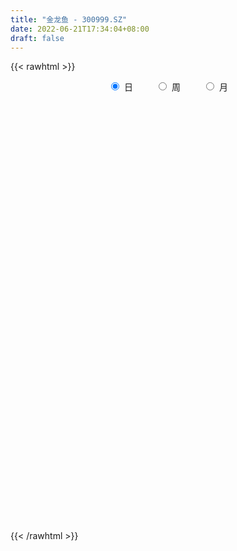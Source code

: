 ```yaml
---
title: "金龙鱼 - 300999.SZ"
date: 2022-06-21T17:34:04+08:00
draft: false
---
```

{{< rawhtml >}}
    <div style="text-align: center">
        <label style="padding: 1rem;"><input style="margin-right: .5rem" type="radio" name="period" value="D" checked onclick="period_change(this)">日</label>
        <label style="padding: 1rem;"><input style="margin-right: .5rem" type="radio" name="period" value="W" onclick="period_change(this)">周</label>
        <label style="padding: 1rem;"><input style="margin-right: .5rem" type="radio" name="period" value="M" onclick="period_change(this)">月</label>
    </div>
    <div id="chart" style="height: 700px;"></div> 
    <script type="text/javascript">
        const D_v = [2540374.9399999999,1825767.47,1147845.03,1081707.1200000001,1152435.4399999999,866630.9,743954.5699999999,517569.98,723613.23,528241.62,417072.92,764672.65,1191536.5700000001,1066814.3,928608.7,979700.02,1099244.53,1106055.8100000001,937080.96,1082398.03,1033246.22,811762.23,938999.77,913802.4,540116.67,934250.84,772978.6,583552.3100000001,651254.35,510770.4,436640.27,453471.17,590510.33,375576.27,552785.08,369938.56,466488.58,416521.08,318532.64,473856.84,295095.4,409636.42,686670.47,465496.78,651855.15,593071.08,490517.68,538233.37,674068.62,561484.85,544443.0600000001,438583.13,558551.65,544301.48,535306.27,407249.52,533779.11,941098.99,594303.97,648464.65,583449.26,858156.11,679608.99,725393.21,545048.89,435039.36,317714.71,581488.86,595318.73,536208.4,479727.92,621154.48,508595.36,355211.23,499821.58,357681.97,237192.05,418636.06,385791.58,374735.95,308085.31,400204.18,439047.0,346215.95,381024.2,266722.7,299432.71,460373.62,431189.96,287280.74,357425.75,294619.44,235423.48,271326.19,309390.63,233829.01,345176.45,325199.61,280380.7,350983.69,253524.39,180312.03,173034.4,157121.46,172443.97,197183.97,131951.37,222841.0,265420.14,168163.84,239677.51,196496.75,258790.9,242375.73,164406.78,357717.25,207670.69,153411.66,240041.0,198467.74,230022.3,161795.83,139288.91,275262.04,200631.9,224516.67,244378.6,207507.36,218269.63,342271.66,275744.88,167289.4,246502.03,239785.54,291842.8,239833.43,157578.77,129007.44,197013.48,146625.14,144742.93,366069.13,335902.28,281845.3,210574.46,227789.33,207172.09,573827.79,443968.63,407010.99,278742.9,256346.24,258952.4,207112.24,316318.37,518180.47,277191.21,313372.58,430943.26,222517.97,232577.96,233109.22,186718.05,275267.73,178398.4,257038.79,166578.74,182172.53,182278.01,150837.16,189240.7,144560.41,225170.19,133313.31,188020.54,145376.47,106445.78,141307.71,165245.6,127461.99,123653.05,175964.62,114934.51,107779.55,195526.06,143262.04,105976.5,99796.38,308306.36,166698.84,145357.05,171316.45,166222.04,162274.99,144089.34,144763.92,279668.22,172187.32,119139.81,191699.79,114085.28,253110.29,256704.41,209665.47,222905.94,124721.34,101241.27,116424.32,86616.72,83153.07,97761.41,77158.88,106438.1,84673.8,108268.71,73095.12,84703.88,109491.21,148789.45,89950.34,88095.64,182820.59,106870.81,87573.6,84467.51,84991.3,87494.73,88996.82,96609.5,135627.54,110430.44,63016.03,62266.99,209837.11,282900.94,143779.02,107361.31,93007.45,157103.66,144091.69,144984.23,221437.3,161377.73,285595.52,401514.18,168971.54,131733.67,217741.81,203487.01,109000.41,114657.3,202537.72,114833.83,161103.01,193271.06,460721.61,343791.09,550363.0600000001,311156.27,222477.19,184054.05,167623.51,194338.27,141226.58,290842.23,200094.31,139028.33,95344.2,94541.86,122764.01,111212.89,233785.27,107343.92,93742.8,112866.57,117555.66,106520.4,101588.42,126345.65,111649.29,243669.32,176098.91,308212.1,233231.98,178213.71,133251.6,148478.97,109647.88,85117.36,96201.38,90780.72,78739.46,74147.84,197610.84,167521.87,122436.64,118098.28,72700.02,73523.21,176498.57,371741.45,211670.55,164243.02,120276.97,112093.93,140998.55,152032.04,163647.38,148658.17,81083.18,110553.02,76925.77,82289.86,53881.93,125500.29,73890.93,91422.86,70413.74,73379.11,96547.05,95342.13,56188.73,61841.2,65193.52,57226.88,58688.04,59643.57,45430.55,56833.12,65100.63,271589.52,182854.51,109226.96,88842.71,122302.1,61244.88,68591.43,52746.55,113035.4,124123.03,135298.94,88946.23,102145.91,118046.9,152854.76,129849.25,138168.24,111643.24,122002.39,82873.02,80326.12,76381.49,101271.21,225658.49,138866.15,114761.87,90595.12,86184.82,92007.9,78639.76,89067.25,168855.49,210515.86,125146.34,160858.03,187197.25,115574.89,145699.46,166776.85,133598.73,86650.22,351622.64,314871.22,303745.35,181663.86,162893.72,327810.17,123640.69,82257.5,95961.87,146933.23,96444.1,82328.76,89362.57,73482.36,74974.37,77317.18,146539.09,84043.2,113922.54,80338.21,89493.05,82430.14,98741.07,181307.84,97674.26,72264.97,114588.54,137365.41,113050.48,102854.67,176229.33,137524.14,115499.89,235970.5,138309.89,116917.81,116891.77,127316.13]
const D_histogram = [0.0,-0.4460854701,-0.9444272433,-1.0317928235,-1.0524697331,-0.9289473878,-0.8406552909,-0.8256586497,-0.8778426683,-0.7995574135,-0.7438862973,-0.5536406795,-0.0235523738,0.2993296883,0.6706508748,0.8969002004,1.4548295343,1.7898638209,2.0445977305,1.8774374377,2.0259611189,1.9330057964,2.2526732444,2.442759467,2.3918665909,1.845086347,1.6558715347,1.4346260965,0.9903962636,0.4976335107,0.1988977819,-0.1748933187,-0.2464351627,-0.321417592,-0.3332664545,-0.4681750976,-0.4340361415,-0.3808956357,-0.35222444,-0.5272142661,-0.6873774273,-0.7408546329,-0.3496378941,-0.0906092176,0.3753282509,0.6604065235,0.8763030623,1.3769474069,1.5793213908,1.756035495,1.4630585979,1.1621281617,1.5151739046,1.5375717233,1.8611412784,2.1187028253,3.1130055217,3.3636998959,3.6342188646,4.2476110148,4.6856287932,3.559503005,2.6258374088,1.1480237194,-0.1307678263,-0.9405130749,-1.5865377867,-1.5512901253,-0.8384572865,-0.4326347593,-0.6083942699,-0.2076163387,-0.720029244,-1.1151588536,-2.1410439135,-2.6133593973,-2.9019979606,-2.6300169498,-2.8113582489,-3.1983780143,-3.476136801,-3.8205591592,-3.0529819931,-2.4111288696,-2.3025306856,-2.2178193069,-2.4665538859,-3.1845082692,-3.8606574948,-4.2634198076,-4.3810348747,-4.0440364398,-3.797495474,-3.1760456779,-3.0252451611,-2.74925198,-2.8088727214,-2.7495958649,-2.3114174299,-1.5660224763,-1.0235073377,-0.7663626607,-0.3973201872,-0.1488902782,0.1184719318,0.1619676577,0.296071583,0.5373362899,0.4164421147,0.391115874,0.6150262594,0.8211932989,1.1720385031,1.1330148002,1.158607806,1.4670551662,1.5388839576,1.5087388401,1.5851276802,1.3939262465,0.9448476193,0.6178151065,0.4321537939,0.209193647,0.0940436661,0.2233203553,0.3032310048,0.4647443054,0.6589440534,0.8951340801,0.8100929318,0.7318148157,0.8771912082,0.9833747612,0.9933677105,0.7188350267,0.4816604456,0.3609230911,0.4373738242,0.440322525,0.30797504,0.5291080475,0.806473461,1.0644155896,1.1129936432,1.0507901366,0.8606663143,1.3501415684,1.732680466,1.7510516756,1.7614919365,1.6220002799,1.4872380376,1.2665792311,0.9969335713,1.1117745942,1.0863551488,1.2137486114,0.7050617353,0.3498851573,0.2185137261,-0.1031495695,-0.3068159587,-0.7991198586,-0.9845820626,-1.1438068211,-1.2871198447,-1.2147313378,-1.0853907703,-1.1141986372,-0.9643034613,-0.8631375132,-1.0026193532,-1.0050925095,-1.1573107071,-1.3142731945,-1.318757663,-1.3131376174,-1.1025657359,-0.9903159802,-0.885883918,-0.5894197627,-0.3795206907,-0.3297436832,-0.1071317931,-0.1003224077,-0.0508508737,-0.122621285,-0.3467522529,-0.5159940779,-0.6765223523,-0.8241847599,-1.0594630454,-1.0655983174,-1.0064092857,-0.9951535985,-0.5948959671,-0.2544343353,-0.0567877079,0.128543909,0.1806383772,0.4785698207,0.8092173331,0.9669709625,0.8176223188,0.6897990801,0.6131430705,0.4205689598,0.2978550378,0.1934114681,0.0492941377,0.0217696741,0.1089217491,0.1329459122,0.0150084174,-0.0530188825,-0.0490622499,-0.0830460364,-0.00928952,-0.0154384784,0.018031615,0.2315299601,0.324061416,0.3364602691,0.346356331,0.3131703797,0.1978477966,0.102370223,0.0840914906,0.1436839848,0.1931118658,0.143154626,0.129561953,0.291703355,0.6135391501,0.6400363599,0.5277128674,0.4517655215,0.5662192325,0.5202208321,0.5025151079,0.602519247,0.5207971137,0.2121213326,-0.3207477967,-0.6597854342,-0.868905553,-0.9268553334,-0.8466135622,-0.791799188,-0.7431420003,-0.8121582021,-0.7880020991,-0.6404618467,-0.5341804497,-0.1849736442,0.0752478725,0.5441274012,0.7229387744,0.7535921006,0.7103945287,0.6138958802,0.4959448716,0.3727916504,0.4140808772,0.442373956,0.3719614953,0.2871980414,0.230413706,0.2102103019,0.1790535625,-0.0102675434,-0.1183819206,-0.2283723936,-0.2439076485,-0.2684311576,-0.2839274257,-0.2916679494,-0.193921226,-0.1751380591,-0.0137038444,0.1195816636,0.2771041116,0.3375440252,0.3797836903,0.3826470266,0.2717394359,0.2280959597,0.116699402,-0.0009573859,-0.0436158827,-0.0713928039,-0.0588672855,0.0460433069,0.1834710694,0.2085749851,0.132128991,0.1067824924,0.0896606052,0.1766661504,0.3488620094,0.3629677705,0.3689546092,0.3418944837,0.2360482003,0.2536713708,0.2080582919,0.0826072047,-0.089049431,-0.1732516481,-0.2795168446,-0.3289471761,-0.387914983,-0.420805596,-0.585916111,-0.6133104211,-0.7174788943,-0.7497146977,-0.7021952363,-0.6489733353,-0.4939325384,-0.3695055523,-0.2712235532,-0.2576803208,-0.1850532703,-0.0813317901,-0.0182559944,0.0403296576,0.1050632546,0.0876925754,-0.0761552385,-0.3000749774,-0.3698968255,-0.3405443846,-0.2242668891,-0.1586463177,-0.1444474694,-0.108010672,-0.1901256688,-0.2996890367,-0.2764402234,-0.2503080659,-0.1504159354,-0.1987246265,-0.3011994748,-0.2713838894,-0.1487466637,-0.0289036452,0.1180712415,0.1694171144,0.2426242955,0.2389892436,0.2161929448,0.3639693617,0.3943775048,0.4444550721,0.4087727593,0.4140886308,0.356448712,0.2366695957,0.0913405552,0.0797209124,0.0444832987,-0.0178516603,0.0458983626,0.1628933339,0.2308138508,0.3308974203,0.379407246,0.2556141367,0.1611961162,0.1995383641,0.2777841192,0.2454795108,0.0946020852,0.1036518482,-0.1330233335,-0.3125311245,-0.3746093024,-0.3800366517,-0.324554956,-0.2617833152,-0.2233016564,-0.1715585082,-0.1265882929,-0.095590233,-0.0798621626,0.0258462369,0.1013038128,0.0815002956,0.1094168468,0.147023475,0.1532974428,0.1973284925,0.2986430861,0.3424399495,0.3656165424,0.403814782,0.4280838558,0.4413744838,0.3554602535,0.4012365783,0.3852027848,0.3540027051,0.4168718457,0.4329858263,0.452424533,0.4450935186,0.3654704166]
const D_fast = [0.0,-0.5576068376,-1.2920554216,-1.6373692077,-1.9211635506,-2.0298780523,-2.151749778,-2.3431677993,-2.614812485,-2.7364165836,-2.8667170417,-2.8148815938,-2.2906813815,-1.8929668974,-1.3539829922,-0.9035086164,0.018128101,0.8006283428,1.566511685,1.8687107516,2.5237247126,2.9140208392,3.7968565983,4.5976326876,5.1447064592,5.0591978021,5.2839508735,5.4213619594,5.2247311925,4.8563768173,4.6073655339,4.1898511036,4.056700469,3.9013636416,3.8061981656,3.554245748,3.4798756687,3.4377922656,3.3784073514,3.0716139587,2.7396064407,2.5009155768,2.8047228422,3.0410992142,3.6008687455,4.0510486489,4.4860209533,5.3309021496,5.9281064812,6.5438294592,6.6166172116,6.6062188158,7.3380580348,7.7448487844,8.533703659,9.3209409123,11.0934949892,12.1851143373,13.3641880221,15.039482926,16.6489079028,16.4126578657,16.1354516217,14.9446438622,13.6331603599,12.5882868426,11.5456276841,11.1930528142,11.6962713314,11.9939351687,11.6660770906,12.0149509372,11.3225307209,10.6486113979,9.0874653597,7.9618100265,6.9476719731,6.5621487464,5.6779678851,4.4913536161,3.3445606292,2.0449984812,2.049330149,2.088401055,1.6213665677,1.1516231197,0.2862500692,-1.2278313813,-2.8691449807,-4.3377622454,-5.5506360312,-6.2246467063,-6.9274796089,-7.1000412323,-7.7055520057,-8.1168718197,-8.8787107414,-9.5068328512,-9.6465087737,-9.2926194391,-9.005981135,-8.9404271231,-8.6707146964,-8.459507357,-8.162527164,-8.0785395237,-7.8704177027,-7.4948189232,-7.5116025698,-7.439149842,-7.0614828918,-6.6500175275,-6.0061626976,-5.7619327004,-5.4466877431,-4.7714765914,-4.3149268105,-3.967887218,-3.4952164578,-3.33793633,-3.5508030523,-3.7233817885,-3.8010046526,-3.9716663878,-4.0633054522,-3.8781986741,-3.7224802734,-3.4447808964,-3.0858451351,-2.6258715883,-2.5083895037,-2.4037139159,-2.0390397214,-1.6870124781,-1.4286776011,-1.5235015283,-1.640260998,-1.6707675796,-1.4849733906,-1.3719440585,-1.4272977834,-1.0738877641,-0.5949039853,-0.0708579593,0.255968505,0.4564625326,0.4815052888,1.308515935,2.1242249492,2.5803590776,3.0311723227,3.2971807361,3.5342280032,3.6302140044,3.6098017375,4.0025864089,4.2487557507,4.6795863661,4.3471649239,4.0794596353,4.0027166355,3.6552659475,3.3748955687,2.6828117041,2.2512039845,1.8060275207,1.3409345359,1.1096402084,0.9676330833,0.6602755571,0.5690948677,0.4544764374,0.0643397591,-0.1894065246,-0.6309523989,-1.1164831849,-1.4506570692,-1.7733214279,-1.8383909804,-1.9737202198,-2.090759137,-1.9416499225,-1.8266310231,-1.8592899364,-1.6634609945,-1.6817322111,-1.6449733955,-1.747399128,-2.0582181591,-2.3564585037,-2.6861173662,-3.0398259636,-3.5399700105,-3.8125048619,-4.0049181517,-4.2424508641,-3.9909172244,-3.7140641765,-3.530614476,-3.3131468818,-3.2158928194,-2.7983189207,-2.265367075,-1.8658707051,-1.810813769,-1.7661872377,-1.6895574796,-1.7769893504,-1.8252395129,-1.8813302156,-2.0131240115,-2.0352060567,-1.9208235444,-1.8635629032,-1.9777482936,-2.0590303142,-2.0673392441,-2.1220845396,-2.0506504032,-2.0606589812,-2.0226809841,-1.751300149,-1.5777533391,-1.4812394187,-1.384754274,-1.3396476304,-1.4055082644,-1.4753932822,-1.472649142,-1.3771356516,-1.2794298041,-1.2935983874,-1.2748005721,-1.0397333314,-0.5645127488,-0.378006449,-0.3584017246,-0.3214076902,-0.065399171,0.0186576366,0.1265806894,0.3772146403,0.4256917854,0.1700463374,-0.443009741,-0.9469937371,-1.3733402441,-1.6630038579,-1.7944154772,-1.9375509,-2.0746792124,-2.3467349648,-2.5195793865,-2.5321545957,-2.5594183113,-2.2564549168,-1.977421432,-1.3725100529,-1.0129639861,-0.7939126348,-0.6595115745,-0.602536253,-0.5965010437,-0.6264563522,-0.4816469062,-0.3427603384,-0.3201824253,-0.3331463689,-0.3323272777,-0.2999781063,-0.2863714551,-0.4782594468,-0.6159693042,-0.7830528756,-0.8595650427,-0.9511963411,-1.0376744657,-1.1183319768,-1.0690655598,-1.0940669076,-0.9360586541,-0.7728777301,-0.5460792543,-0.4012533344,-0.2640677467,-0.1655426537,-0.2085153854,-0.1951348717,-0.2773565789,-0.3952527133,-0.4488151808,-0.4944403029,-0.4966316059,-0.3802101869,-0.196914657,-0.119666995,-0.1630807414,-0.1617316169,-0.1564383527,-0.02526627,0.2341450914,0.3389927951,0.4372182862,0.4956317816,0.4487975482,0.5298385615,0.5362400555,0.4314407695,0.237521776,0.1100066469,-0.0661377607,-0.1978048863,-0.3537514389,-0.491843451,-0.8034329937,-0.984154909,-1.2676931058,-1.4873575836,-1.6153869313,-1.7244083641,-1.6928507019,-1.6608001038,-1.630323993,-1.6812008408,-1.6548371079,-1.5714485753,-1.5129367782,-1.4442687117,-1.3532693011,-1.3487168364,-1.53160346,-1.8305419432,-1.9928379977,-2.048621653,-1.9884108797,-1.9624518878,-1.9843649068,-1.9749307774,-2.1045771914,-2.2890628185,-2.3349240611,-2.37136892,-2.3090807733,-2.4070706211,-2.5848453381,-2.622875725,-2.5374251652,-2.4248080581,-2.2483153609,-2.1546152095,-2.0207519545,-1.9646396955,-1.9333877581,-1.6946190008,-1.5656164815,-1.4044251461,-1.3379142692,-1.22907624,-1.1976039808,-1.2582156981,-1.3807095998,-1.3723990144,-1.3965158036,-1.4633136776,-1.3880890641,-1.2303707593,-1.1047467797,-0.9219388552,-0.7785772179,-0.8384667931,-0.8925857846,-0.8043589456,-0.6566671606,-0.6276018914,-0.7548287957,-0.7198660706,-0.9897970858,-1.2474376579,-1.4031681613,-1.5036046736,-1.5292617168,-1.5319359049,-1.5492796602,-1.540426139,-1.5271029969,-1.5200024953,-1.5242399656,-1.4120700068,-1.3112864778,-1.3107149211,-1.2554441582,-1.1810816613,-1.1364833328,-1.0431201599,-0.8671447948,-0.7377379441,-0.6231572155,-0.4840052804,-0.3527152426,-0.2290809937,-0.2261301606,-0.0800446912,0.0002222115,0.057522808,0.2246099101,0.3489703472,0.4815151871,0.5854575525,0.5972020546]
const D_slow = [0.0,-0.1115213675,-0.3476281783,-0.6055763842,-0.8686938175,-1.1009306644,-1.3110944872,-1.5175091496,-1.7369698167,-1.9368591701,-2.1228307444,-2.2612409143,-2.2671290077,-2.1922965856,-2.0246338669,-1.8004088168,-1.4367014333,-0.9892354781,-0.4780860454,-0.008726686,0.4977635937,0.9810150428,1.5441833539,2.1548732206,2.7528398684,3.2141114551,3.6280793388,3.9867358629,4.2343349288,4.3587433065,4.408467752,4.3647444223,4.3031356316,4.2227812336,4.13946462,4.0224208456,3.9139118102,3.8186879013,3.7306317913,3.5988282248,3.426983868,3.2417702098,3.1543607362,3.1317084318,3.2255404946,3.3906421254,3.609717891,3.9539547427,4.3487850904,4.7877939642,5.1535586137,5.4440906541,5.8228841302,6.2072770611,6.6725623807,7.202238087,7.9804894674,8.8214144414,9.7299691575,10.7918719112,11.9632791095,12.8531548608,13.509614213,13.7966201428,13.7639281862,13.5287999175,13.1321654708,12.7443429395,12.5347286179,12.4265699281,12.2744713606,12.2225672759,12.0425599649,11.7637702515,11.2285092731,10.5751694238,9.8496699337,9.1921656962,8.489326134,7.6897316304,6.8206974302,5.8655576404,5.1023121421,4.4995299247,3.9238972533,3.3694424266,2.7528039551,1.9566768878,0.9915125141,-0.0743424378,-1.1696011565,-2.1806102664,-3.1299841349,-3.9239955544,-4.6803068447,-5.3676198397,-6.06983802,-6.7572369863,-7.3350913437,-7.7265969628,-7.9824737972,-8.1740644624,-8.2733945092,-8.3106170788,-8.2809990958,-8.2405071814,-8.1664892856,-8.0321552131,-7.9280446845,-7.830265716,-7.6765091511,-7.4712108264,-7.1782012006,-6.8949475006,-6.6052955491,-6.2385317575,-5.8538107681,-5.4766260581,-5.0803441381,-4.7318625764,-4.4956506716,-4.341196895,-4.2331584465,-4.1808600348,-4.1573491182,-4.1015190294,-4.0257112782,-3.9095252019,-3.7447891885,-3.5210056685,-3.3184824355,-3.1355287316,-2.9162309295,-2.6703872393,-2.4220453116,-2.242336555,-2.1219214436,-2.0316906708,-1.9223472147,-1.8122665835,-1.7352728235,-1.6029958116,-1.4013774464,-1.1352735489,-0.8570251382,-0.594327604,-0.3791610254,-0.0416256334,0.3915444831,0.829307402,1.2696803862,1.6751804562,2.0469899656,2.3636347733,2.6128681662,2.8908118147,3.1624006019,3.4658377548,3.6421031886,3.7295744779,3.7842029094,3.7584155171,3.6817115274,3.4819315627,3.2357860471,2.9498343418,2.6280543806,2.3243715462,2.0530238536,1.7744741943,1.533398329,1.3176139507,1.0669591124,0.815685985,0.5263583082,0.1977900096,-0.1318994062,-0.4601838105,-0.7358252445,-0.9834042396,-1.2048752191,-1.3522301597,-1.4471103324,-1.5295462532,-1.5563292015,-1.5814098034,-1.5941225218,-1.624777843,-1.7114659063,-1.8404644257,-2.0095950138,-2.2156412038,-2.4805069651,-2.7469065445,-2.9985088659,-3.2472972656,-3.3960212573,-3.4596298412,-3.4738267681,-3.4416907909,-3.3965311966,-3.2768887414,-3.0745844081,-2.8328416675,-2.6284360878,-2.4559863178,-2.3027005501,-2.1975583102,-2.1230945507,-2.0747416837,-2.0624181493,-2.0569757307,-2.0297452935,-1.9965088154,-1.9927567111,-2.0060114317,-2.0182769942,-2.0390385033,-2.0413608832,-2.0452205028,-2.0407125991,-1.9828301091,-1.9018147551,-1.8176996878,-1.731110605,-1.6528180101,-1.603356061,-1.5777635052,-1.5567406326,-1.5208196364,-1.4725416699,-1.4367530134,-1.4043625251,-1.3314366864,-1.1780518989,-1.0180428089,-0.886114592,-0.7731732117,-0.6316184035,-0.5015631955,-0.3759344185,-0.2253046068,-0.0951053284,-0.0420749952,-0.1222619444,-0.2872083029,-0.5044346911,-0.7361485245,-0.947801915,-1.145751712,-1.3315372121,-1.5345767627,-1.7315772874,-1.8916927491,-2.0252378615,-2.0714812726,-2.0526693045,-1.9166374542,-1.7359027605,-1.5475047354,-1.3699061032,-1.2164321332,-1.0924459153,-0.9992480027,-0.8957277834,-0.7851342944,-0.6921439206,-0.6203444102,-0.5627409837,-0.5101884082,-0.4654250176,-0.4679919034,-0.4975873836,-0.554680482,-0.6156573941,-0.6827651835,-0.75374704,-0.8266640273,-0.8751443338,-0.9189288486,-0.9223548097,-0.8924593938,-0.8231833659,-0.7387973596,-0.643851437,-0.5481896804,-0.4802548214,-0.4232308314,-0.3940559809,-0.3942953274,-0.4051992981,-0.4230474991,-0.4377643204,-0.4262534937,-0.3803857264,-0.3282419801,-0.2952097323,-0.2685141092,-0.2460989579,-0.2019324203,-0.114716918,-0.0239749754,0.0682636769,0.1537372979,0.2127493479,0.2761671906,0.3281817636,0.3488335648,0.326571207,0.283258295,0.2133790839,0.1311422898,0.0341635441,-0.0710378549,-0.2175168827,-0.370844488,-0.5502142115,-0.7376428859,-0.913191695,-1.0754350288,-1.1989181635,-1.2912945515,-1.3591004398,-1.42352052,-1.4697838376,-1.4901167851,-1.4946807837,-1.4845983693,-1.4583325557,-1.4364094118,-1.4554482215,-1.5304669658,-1.6229411722,-1.7080772684,-1.7641439906,-1.8038055701,-1.8399174374,-1.8669201054,-1.9144515226,-1.9893737818,-2.0584838377,-2.1210608541,-2.158664838,-2.2083459946,-2.2836458633,-2.3514918356,-2.3886785016,-2.3959044129,-2.3663866025,-2.3240323239,-2.26337625,-2.2036289391,-2.1495807029,-2.0585883625,-1.9599939863,-1.8488802183,-1.7466870284,-1.6431648707,-1.5540526927,-1.4948852938,-1.472050155,-1.4521199269,-1.4409991022,-1.4454620173,-1.4339874267,-1.3932640932,-1.3355606305,-1.2528362754,-1.1579844639,-1.0940809298,-1.0537819007,-1.0038973097,-0.9344512799,-0.8730814022,-0.8494308809,-0.8235179188,-0.8567737522,-0.9349065334,-1.028558859,-1.1235680219,-1.2047067609,-1.2701525897,-1.3259780038,-1.3688676308,-1.4005147041,-1.4244122623,-1.444377803,-1.4379162437,-1.4125902905,-1.3922152167,-1.364861005,-1.3281051362,-1.2897807755,-1.2404486524,-1.1657878809,-1.0801778935,-0.9887737579,-0.8878200624,-0.7807990985,-0.6704554775,-0.5815904141,-0.4812812695,-0.3849805733,-0.2964798971,-0.1922619356,-0.0840154791,0.0290906542,0.1403640338,0.231731638]
const D_data = [['2020-10-15', 48.96, 56.0, 39.51, 62.65],['2020-10-16', 49.0, 49.01, 48.01, 55.87],['2020-10-19', 47.0, 45.2, 44.89, 47.5],['2020-10-20', 45.4, 47.9, 45.4, 49.2],['2020-10-21', 47.0, 47.5, 45.9, 50.14],['2020-10-22', 46.81, 48.65, 46.52, 49.87],['2020-10-23', 49.23, 47.9, 47.35, 49.48],['2020-10-26', 47.35, 46.39, 45.85, 47.48],['2020-10-27', 46.05, 44.53, 43.72, 46.3],['2020-10-28', 44.3, 45.3, 43.85, 45.5],['2020-10-29', 44.31, 44.47, 44.06, 45.17],['2020-10-30', 44.63, 45.99, 44.63, 47.88],['2020-11-02', 48.0, 51.65, 47.0, 52.37],['2020-11-03', 51.28, 51.16, 50.45, 54.41],['2020-11-04', 51.8, 53.74, 51.05, 54.28],['2020-11-05', 53.4, 53.9, 52.25, 56.66],['2020-11-06', 53.9, 60.9, 53.48, 61.5],['2020-11-09', 61.0, 61.66, 58.58, 64.64],['2020-11-10', 61.66, 63.69, 60.23, 65.89],['2020-11-11', 62.66, 60.18, 59.13, 66.55],['2020-11-12', 60.3, 65.69, 58.9, 66.66],['2020-11-13', 64.58, 64.51, 63.4, 66.99],['2020-11-16', 66.48, 72.16, 64.66, 72.9],['2020-11-17', 71.42, 74.07, 70.57, 75.96],['2020-11-18', 73.85, 73.72, 72.31, 75.28],['2020-11-19', 74.2, 68.01, 67.53, 74.58],['2020-11-20', 68.02, 72.39, 68.02, 73.29],['2020-11-23', 72.2, 72.66, 70.11, 73.36],['2020-11-24', 71.77, 69.62, 67.99, 72.49],['2020-11-25', 69.99, 67.68, 66.66, 70.44],['2020-11-26', 67.53, 68.87, 67.5, 70.29],['2020-11-27', 68.17, 66.74, 65.95, 68.99],['2020-11-30', 67.33, 69.77, 66.3, 70.23],['2020-12-01', 69.3, 69.71, 68.4, 70.14],['2020-12-02', 70.2, 70.6, 70.1, 72.8],['2020-12-03', 70.0, 68.92, 68.01, 70.0],['2020-12-04', 68.46, 70.97, 68.11, 72.0],['2020-12-07', 70.68, 71.67, 70.35, 73.5],['2020-12-08', 71.59, 71.83, 70.8, 72.75],['2020-12-09', 71.61, 69.05, 67.95, 72.2],['2020-12-10', 68.51, 68.34, 67.6, 69.69],['2020-12-11', 68.42, 69.0, 66.66, 69.66],['2020-12-14', 69.39, 75.51, 68.62, 75.78],['2020-12-15', 75.38, 75.89, 74.79, 76.88],['2020-12-16', 75.52, 81.02, 75.52, 82.85],['2020-12-17', 81.0, 81.68, 79.61, 84.6],['2020-12-18', 80.99, 83.29, 79.39, 84.19],['2020-12-21', 82.8, 90.25, 82.18, 91.19],['2020-12-22', 89.5, 90.2, 87.54, 96.3],['2020-12-23', 90.7, 92.9, 89.0, 95.57],['2020-12-24', 91.81, 88.7, 88.0, 94.2],['2020-12-25', 88.0, 88.8, 85.33, 90.36],['2020-12-28', 88.9, 99.02, 88.9, 99.27],['2020-12-29', 98.78, 97.98, 95.06, 101.1],['2020-12-30', 98.1, 104.98, 97.07, 107.77],['2020-12-31', 107.01, 108.32, 104.55, 109.6],['2021-01-04', 108.33, 124.14, 106.55, 125.66],['2021-01-05', 124.75, 122.0, 116.8, 139.9],['2021-01-06', 120.0, 127.8, 118.95, 127.8],['2021-01-07', 127.31, 139.13, 125.66, 139.78],['2021-01-08', 138.99, 145.0, 135.2, 145.4],['2021-01-11', 143.2, 128.61, 124.6, 145.62],['2021-01-12', 126.6, 129.8, 120.0, 135.02],['2021-01-13', 128.11, 119.9, 119.0, 130.39],['2021-01-14', 116.5, 117.29, 111.48, 120.8],['2021-01-15', 116.4, 119.02, 114.1, 120.51],['2021-01-18', 117.06, 118.01, 116.5, 121.25],['2021-01-19', 117.25, 125.48, 117.22, 129.48],['2021-01-20', 124.5, 136.85, 124.01, 138.07],['2021-01-21', 137.55, 137.31, 133.5, 142.5],['2021-01-22', 137.74, 131.99, 129.8, 139.24],['2021-01-25', 132.11, 141.25, 128.34, 142.77],['2021-01-26', 141.08, 130.86, 130.86, 142.67],['2021-01-27', 129.0, 130.83, 128.05, 134.88],['2021-01-28', 127.7, 119.4, 119.38, 128.7],['2021-01-29', 122.22, 121.92, 117.7, 124.78],['2021-02-01', 121.51, 121.4, 119.0, 123.98],['2021-02-02', 122.41, 127.52, 119.8, 128.78],['2021-02-03', 126.08, 121.16, 120.6, 127.4],['2021-02-04', 118.0, 115.78, 114.44, 120.3],['2021-02-05', 116.24, 113.7, 113.7, 119.56],['2021-02-08', 112.8, 109.15, 106.58, 114.99],['2021-02-09', 110.98, 122.26, 110.0, 122.26],['2021-02-10', 122.89, 123.0, 119.3, 124.25],['2021-02-18', 127.01, 117.06, 116.48, 128.99],['2021-02-19', 114.0, 115.99, 111.14, 116.7],['2021-02-22', 116.0, 109.92, 109.66, 116.0],['2021-02-23', 95.24, 99.48, 95.24, 104.2],['2021-02-24', 101.15, 93.6, 91.8, 101.8],['2021-02-25', 95.32, 90.9, 90.3, 96.3],['2021-02-26', 89.0, 89.5, 86.0, 89.65],['2021-03-01', 91.0, 92.17, 88.58, 93.4],['2021-03-02', 92.17, 89.09, 88.6, 93.31],['2021-03-03', 88.5, 92.84, 87.6, 93.1],['2021-03-04', 91.0, 85.93, 85.77, 91.39],['2021-03-05', 83.5, 85.62, 82.66, 87.57],['2021-03-08', 85.81, 78.95, 78.9, 87.23],['2021-03-09', 79.2, 77.29, 74.82, 80.7],['2021-03-10', 79.59, 80.35, 78.88, 81.39],['2021-03-11', 80.2, 84.78, 79.18, 87.36],['2021-03-12', 85.18, 83.57, 80.87, 85.77],['2021-03-15', 82.39, 80.29, 79.72, 82.49],['2021-03-16', 81.2, 81.75, 80.08, 83.3],['2021-03-17', 81.75, 80.51, 79.0, 82.17],['2021-03-18', 80.71, 80.95, 80.5, 82.71],['2021-03-19', 79.0, 77.92, 77.91, 80.48],['2021-03-22', 78.4, 78.55, 77.51, 79.36],['2021-03-23', 78.78, 80.09, 78.03, 81.05],['2021-03-24', 78.0, 75.12, 74.88, 78.27],['2021-03-25', 74.0, 75.12, 73.14, 76.38],['2021-03-26', 75.59, 78.08, 75.48, 78.69],['2021-03-29', 77.89, 78.52, 77.58, 80.6],['2021-03-30', 78.36, 81.6, 78.03, 82.77],['2021-03-31', 81.58, 77.48, 77.0, 81.58],['2021-04-01', 77.8, 78.21, 76.2, 78.73],['2021-04-02', 78.21, 82.8, 78.15, 84.8],['2021-04-06', 82.79, 81.21, 79.83, 82.79],['2021-04-07', 81.35, 80.46, 79.37, 81.55],['2021-04-08', 80.38, 82.41, 79.42, 83.8],['2021-04-09', 81.3, 79.24, 79.24, 81.46],['2021-04-12', 78.0, 74.55, 74.53, 78.0],['2021-04-13', 74.55, 73.97, 72.8, 76.6],['2021-04-14', 74.43, 74.16, 73.18, 74.7],['2021-04-15', 72.86, 72.24, 71.45, 75.5],['2021-04-16', 71.76, 72.2, 70.07, 72.47],['2021-04-19', 72.39, 74.84, 71.42, 74.84],['2021-04-20', 74.26, 74.42, 73.68, 76.75],['2021-04-21', 73.72, 75.84, 73.41, 76.49],['2021-04-22', 76.0, 77.12, 74.8, 77.7],['2021-04-23', 76.9, 78.92, 76.51, 81.3],['2021-04-26', 78.31, 75.5, 75.42, 79.28],['2021-04-27', 75.01, 75.3, 73.66, 76.33],['2021-04-28', 75.0, 78.5, 74.15, 78.83],['2021-04-29', 78.75, 79.04, 77.3, 80.8],['2021-04-30', 81.5, 78.58, 78.15, 82.6],['2021-05-06', 77.73, 74.65, 74.0, 78.0],['2021-05-07', 74.2, 73.9, 73.88, 76.35],['2021-05-10', 73.8, 74.43, 72.11, 75.07],['2021-05-11', 73.5, 76.82, 73.0, 76.85],['2021-05-12', 76.12, 76.2, 75.11, 76.75],['2021-05-13', 75.0, 74.2, 74.04, 75.6],['2021-05-14', 74.78, 78.97, 74.2, 80.0],['2021-05-17', 79.16, 81.35, 79.16, 83.6],['2021-05-18', 81.82, 83.13, 81.82, 84.13],['2021-05-19', 83.0, 82.07, 81.77, 83.89],['2021-05-20', 82.29, 81.41, 81.37, 83.99],['2021-05-21', 81.63, 79.82, 79.22, 82.19],['2021-05-24', 79.81, 90.01, 79.81, 90.18],['2021-05-25', 90.22, 92.3, 88.07, 92.66],['2021-05-26', 92.28, 90.31, 90.01, 96.0],['2021-05-27', 91.25, 91.85, 88.88, 92.71],['2021-05-28', 91.2, 91.19, 89.61, 93.14],['2021-05-31', 91.0, 92.02, 88.66, 92.2],['2021-06-01', 91.5, 91.4, 89.66, 91.83],['2021-06-02', 91.7, 90.72, 90.71, 95.0],['2021-06-03', 90.72, 96.36, 88.51, 98.5],['2021-06-04', 94.97, 96.16, 94.56, 97.67],['2021-06-07', 96.17, 99.75, 95.02, 100.77],['2021-06-08', 99.87, 92.02, 90.25, 99.87],['2021-06-09', 91.2, 92.55, 91.01, 94.33],['2021-06-10', 92.88, 94.8, 92.3, 95.99],['2021-06-11', 94.13, 91.77, 90.9, 94.49],['2021-06-15', 91.51, 92.19, 90.85, 94.57],['2021-06-16', 92.25, 86.75, 86.17, 92.38],['2021-06-17', 86.98, 88.52, 86.68, 89.44],['2021-06-18', 88.85, 87.5, 86.0, 89.28],['2021-06-21', 87.0, 86.3, 85.28, 88.0],['2021-06-22', 86.6, 88.16, 86.6, 88.63],['2021-06-23', 88.19, 88.81, 86.65, 89.85],['2021-06-24', 87.81, 86.49, 85.73, 88.31],['2021-06-25', 86.51, 88.46, 85.31, 88.86],['2021-06-28', 88.22, 88.0, 87.4, 89.27],['2021-06-29', 88.09, 84.3, 83.84, 88.8],['2021-06-30', 84.42, 84.96, 83.85, 85.56],['2021-07-01', 84.89, 81.89, 81.7, 84.9],['2021-07-02', 81.3, 80.05, 80.01, 83.0],['2021-07-05', 79.89, 80.47, 79.33, 81.65],['2021-07-06', 80.47, 79.5, 78.2, 80.86],['2021-07-07', 79.0, 81.6, 78.78, 82.82],['2021-07-08', 81.21, 80.28, 80.15, 82.01],['2021-07-09', 79.51, 79.86, 77.51, 80.19],['2021-07-12', 80.1, 82.58, 79.59, 83.37],['2021-07-13', 82.6, 82.28, 81.68, 83.37],['2021-07-14', 81.68, 80.48, 80.2, 81.78],['2021-07-15', 80.5, 82.99, 79.68, 83.46],['2021-07-16', 82.49, 80.6, 80.47, 82.85],['2021-07-19', 79.91, 81.0, 78.58, 81.24],['2021-07-20', 79.68, 79.12, 79.0, 80.44],['2021-07-21', 79.06, 75.98, 74.35, 80.25],['2021-07-22', 75.0, 75.0, 74.45, 76.8],['2021-07-23', 74.81, 73.46, 72.88, 74.81],['2021-07-26', 73.47, 71.88, 70.0, 73.57],['2021-07-27', 72.17, 68.65, 68.6, 72.68],['2021-07-28', 68.31, 69.64, 66.5, 69.92],['2021-07-29', 70.11, 69.36, 68.67, 70.99],['2021-07-30', 69.0, 67.7, 66.9, 69.0],['2021-08-02', 67.02, 72.58, 66.61, 74.4],['2021-08-03', 71.41, 73.01, 70.82, 73.58],['2021-08-04', 72.51, 72.06, 71.52, 72.9],['2021-08-05', 71.24, 72.48, 71.01, 74.96],['2021-08-06', 71.5, 71.09, 70.85, 72.35],['2021-08-09', 70.25, 74.91, 70.15, 75.99],['2021-08-10', 74.61, 77.09, 73.6, 77.77],['2021-08-11', 76.22, 76.54, 76.0, 78.99],['2021-08-12', 74.8, 73.04, 72.98, 75.85],['2021-08-13', 72.89, 72.8, 71.88, 73.91],['2021-08-16', 72.9, 73.07, 71.98, 73.79],['2021-08-17', 73.56, 70.98, 70.7, 73.56],['2021-08-18', 71.0, 70.98, 70.15, 71.68],['2021-08-19', 70.98, 70.49, 70.01, 71.94],['2021-08-20', 70.0, 69.12, 68.57, 70.25],['2021-08-23', 68.93, 69.85, 68.7, 70.32],['2021-08-24', 69.8, 71.21, 69.5, 72.0],['2021-08-25', 71.24, 70.53, 70.2, 71.97],['2021-08-26', 70.42, 68.27, 68.25, 70.42],['2021-08-27', 68.05, 68.09, 67.84, 69.29],['2021-08-30', 68.09, 68.49, 67.48, 68.86],['2021-08-31', 68.45, 67.59, 66.64, 69.33],['2021-09-01', 67.01, 68.72, 65.5, 69.2],['2021-09-02', 68.73, 67.6, 67.48, 69.11],['2021-09-03', 66.99, 67.88, 66.3, 68.55],['2021-09-06', 68.35, 70.62, 67.22, 71.25],['2021-09-07', 70.61, 69.88, 69.49, 70.62],['2021-09-08', 69.88, 69.16, 69.0, 70.3],['2021-09-09', 69.07, 69.21, 68.36, 69.85],['2021-09-10', 69.14, 68.63, 68.37, 69.87],['2021-09-13', 68.4, 67.17, 67.01, 68.4],['2021-09-14', 67.18, 66.74, 66.27, 68.19],['2021-09-15', 66.3, 67.25, 65.77, 67.67],['2021-09-16', 67.0, 68.21, 66.3, 69.08],['2021-09-17', 67.85, 68.3, 66.83, 69.29],['2021-09-22', 67.13, 66.98, 66.82, 67.99],['2021-09-23', 66.95, 67.17, 66.9, 68.1],['2021-09-24', 67.3, 69.75, 67.18, 71.72],['2021-09-27', 69.1, 73.25, 69.1, 75.6],['2021-09-28', 72.48, 70.84, 70.22, 72.5],['2021-09-29', 70.1, 69.2, 68.7, 70.81],['2021-09-30', 69.84, 69.42, 69.13, 70.89],['2021-10-08', 70.0, 72.22, 69.42, 72.41],['2021-10-11', 72.23, 70.75, 70.68, 73.5],['2021-10-12', 70.24, 71.28, 68.8, 72.1],['2021-10-13', 71.01, 73.38, 70.56, 74.99],['2021-10-14', 72.21, 71.58, 71.49, 74.24],['2021-10-15', 71.71, 67.96, 67.84, 71.81],['2021-10-18', 66.8, 62.81, 61.45, 66.95],['2021-10-19', 62.02, 62.45, 61.6, 63.29],['2021-10-20', 62.46, 61.92, 61.83, 63.05],['2021-10-21', 62.02, 62.28, 60.4, 62.96],['2021-10-22', 61.99, 63.24, 61.86, 64.37],['2021-10-25', 63.25, 62.48, 62.05, 63.6],['2021-10-26', 62.77, 61.89, 61.85, 63.21],['2021-10-27', 61.89, 59.53, 59.16, 61.89],['2021-10-28', 59.2, 59.7, 59.2, 60.58],['2021-10-29', 59.31, 60.88, 59.31, 61.65],['2021-11-01', 59.0, 60.3, 57.84, 61.3],['2021-11-02', 60.28, 64.0, 59.68, 64.8],['2021-11-03', 64.0, 64.2, 62.44, 65.55],['2021-11-04', 64.94, 68.76, 64.37, 70.46],['2021-11-05', 68.0, 67.13, 67.1, 69.98],['2021-11-08', 67.21, 66.2, 65.5, 67.98],['2021-11-09', 67.32, 65.62, 65.0, 67.32],['2021-11-10', 65.62, 64.92, 64.15, 66.22],['2021-11-11', 65.2, 64.35, 63.6, 65.76],['2021-11-12', 64.37, 63.83, 63.76, 64.98],['2021-11-15', 63.6, 65.85, 63.51, 66.97],['2021-11-16', 65.53, 66.1, 64.7, 66.68],['2021-11-17', 66.09, 64.97, 64.65, 66.09],['2021-11-18', 64.72, 64.54, 64.09, 65.61],['2021-11-19', 64.43, 64.63, 64.13, 65.0],['2021-11-22', 64.46, 64.98, 64.3, 65.45],['2021-11-23', 65.18, 64.79, 64.5, 65.6],['2021-11-24', 64.65, 62.21, 62.18, 65.3],['2021-11-25', 62.27, 62.3, 61.6, 62.48],['2021-11-26', 62.0, 61.47, 61.33, 62.2],['2021-11-29', 60.5, 62.04, 60.3, 62.33],['2021-11-30', 62.04, 61.52, 61.08, 62.55],['2021-12-01', 61.7, 61.2, 60.65, 61.89],['2021-12-02', 61.3, 60.89, 60.7, 61.81],['2021-12-03', 61.15, 62.14, 60.89, 62.27],['2021-12-06', 62.16, 61.19, 61.0, 62.22],['2021-12-07', 61.55, 63.26, 61.27, 63.58],['2021-12-08', 63.35, 63.62, 62.46, 63.84],['2021-12-09', 63.63, 64.75, 63.31, 66.0],['2021-12-10', 64.0, 64.26, 63.82, 65.58],['2021-12-13', 65.0, 64.5, 64.31, 65.88],['2021-12-14', 64.0, 64.35, 63.53, 65.05],['2021-12-15', 64.3, 62.82, 62.7, 64.42],['2021-12-16', 62.77, 63.38, 62.22, 63.5],['2021-12-17', 63.15, 62.19, 62.19, 63.28],['2021-12-20', 62.2, 61.48, 61.44, 62.8],['2021-12-21', 61.22, 61.91, 61.22, 61.91],['2021-12-22', 61.8, 61.8, 61.65, 62.56],['2021-12-23', 61.54, 62.15, 61.5, 62.26],['2021-12-24', 62.25, 63.56, 61.96, 64.36],['2021-12-27', 64.0, 64.66, 62.99, 64.8],['2021-12-28', 64.3, 63.8, 63.44, 64.96],['2021-12-29', 63.61, 62.48, 62.36, 64.24],['2021-12-30', 62.11, 62.9, 62.1, 63.17],['2021-12-31', 62.6, 62.93, 62.31, 63.2],['2022-01-04', 62.9, 64.5, 62.39, 64.75],['2022-01-05', 64.1, 66.46, 64.01, 68.29],['2022-01-06', 65.92, 65.26, 64.36, 66.24],['2022-01-07', 65.0, 65.51, 64.7, 66.29],['2022-01-10', 65.49, 65.34, 63.63, 65.49],['2022-01-11', 65.0, 64.25, 63.9, 65.98],['2022-01-12', 64.6, 65.79, 64.26, 66.23],['2022-01-13', 65.65, 65.15, 65.02, 66.52],['2022-01-14', 64.81, 63.85, 63.62, 66.31],['2022-01-17', 63.57, 62.51, 61.86, 63.57],['2022-01-18', 62.39, 62.85, 62.03, 62.91],['2022-01-19', 62.47, 61.91, 61.4, 62.71],['2022-01-20', 61.63, 61.98, 61.57, 62.48],['2022-01-21', 62.0, 61.29, 60.74, 62.03],['2022-01-24', 60.79, 61.04, 60.6, 61.41],['2022-01-25', 60.71, 58.42, 58.35, 60.98],['2022-01-26', 58.6, 59.1, 58.11, 59.27],['2022-01-27', 58.9, 57.18, 57.05, 59.23],['2022-01-28', 57.5, 57.03, 57.03, 58.17],['2022-02-07', 58.16, 57.37, 57.0, 58.48],['2022-02-08', 57.37, 57.03, 55.66, 57.4],['2022-02-09', 57.01, 58.25, 56.8, 58.57],['2022-02-10', 58.2, 58.1, 57.62, 58.22],['2022-02-11', 58.07, 57.93, 57.63, 58.58],['2022-02-14', 57.63, 56.76, 56.51, 58.0],['2022-02-15', 56.65, 57.35, 56.5, 57.69],['2022-02-16', 57.6, 57.9, 57.45, 58.23],['2022-02-17', 57.8, 57.59, 57.35, 58.13],['2022-02-18', 57.11, 57.66, 56.76, 57.66],['2022-02-21', 57.66, 57.92, 57.38, 58.09],['2022-02-22', 57.4, 56.89, 56.61, 57.44],['2022-02-23', 54.9, 54.36, 51.58, 54.9],['2022-02-24', 53.45, 52.19, 51.78, 53.91],['2022-02-25', 52.62, 52.83, 52.39, 53.5],['2022-02-28', 52.83, 53.44, 52.08, 53.44],['2022-03-01', 53.38, 54.45, 53.05, 54.48],['2022-03-02', 54.0, 53.9, 53.72, 54.2],['2022-03-03', 53.91, 53.09, 53.0, 54.27],['2022-03-04', 52.7, 53.14, 52.52, 53.53],['2022-03-07', 52.77, 51.14, 50.98, 52.77],['2022-03-08', 51.11, 49.8, 49.08, 51.5],['2022-03-09', 50.02, 50.71, 48.24, 50.75],['2022-03-10', 51.4, 50.37, 50.27, 51.41],['2022-03-11', 49.67, 51.17, 49.12, 51.24],['2022-03-14', 50.75, 49.0, 49.0, 51.03],['2022-03-15', 48.88, 47.39, 46.9, 48.88],['2022-03-16', 47.99, 48.29, 45.82, 48.42],['2022-03-17', 48.51, 49.36, 48.51, 50.29],['2022-03-18', 49.0, 49.57, 48.82, 49.8],['2022-03-21', 49.55, 50.33, 49.23, 50.78],['2022-03-22', 49.94, 49.45, 49.2, 50.45],['2022-03-23', 49.35, 49.9, 49.2, 50.6],['2022-03-24', 49.2, 49.0, 48.9, 49.52],['2022-03-25', 49.12, 48.56, 48.5, 50.25],['2022-03-28', 49.1, 50.97, 49.1, 52.79],['2022-03-29', 50.6, 50.0, 49.81, 51.48],['2022-03-30', 49.68, 50.53, 49.34, 50.98],['2022-03-31', 50.59, 49.58, 49.53, 50.68],['2022-04-01', 49.25, 50.1, 48.9, 50.68],['2022-04-06', 49.8, 49.25, 48.75, 49.8],['2022-04-07', 48.91, 48.01, 48.0, 49.1],['2022-04-08', 48.01, 46.89, 46.31, 48.22],['2022-04-11', 46.9, 48.0, 46.61, 49.3],['2022-04-12', 47.8, 47.42, 45.1, 47.83],['2022-04-13', 46.88, 46.62, 46.36, 48.23],['2022-04-14', 46.72, 48.01, 46.34, 48.68],['2022-04-15', 47.56, 49.05, 47.56, 50.13],['2022-04-18', 48.75, 48.9, 48.36, 49.64],['2022-04-19', 49.18, 49.8, 49.13, 50.48],['2022-04-20', 49.46, 49.67, 48.68, 51.2],['2022-04-21', 49.03, 47.4, 47.3, 49.41],['2022-04-22', 47.0, 47.19, 46.09, 47.66],['2022-04-25', 48.0, 48.7, 47.81, 50.5],['2022-04-26', 48.0, 49.57, 46.68, 50.4],['2022-04-27', 48.95, 48.39, 45.59, 49.87],['2022-04-28', 47.74, 46.42, 46.1, 48.25],['2022-04-29', 46.6, 48.0, 46.48, 48.2],['2022-05-05', 45.0, 44.17, 43.2, 45.6],['2022-05-06', 43.0, 43.45, 42.77, 44.1],['2022-05-09', 43.45, 43.85, 43.25, 44.14],['2022-05-10', 42.86, 43.92, 42.85, 44.1],['2022-05-11', 43.95, 44.37, 43.74, 45.17],['2022-05-12', 44.04, 44.37, 43.96, 45.1],['2022-05-13', 44.49, 43.96, 43.63, 44.95],['2022-05-16', 44.21, 44.02, 43.7, 44.88],['2022-05-17', 43.91, 43.88, 43.05, 44.01],['2022-05-18', 43.85, 43.62, 43.21, 43.85],['2022-05-19', 43.03, 43.28, 42.92, 43.41],['2022-05-20', 43.4, 44.51, 43.37, 44.68],['2022-05-23', 44.79, 44.47, 44.12, 44.79],['2022-05-24', 44.55, 43.3, 43.25, 45.05],['2022-05-25', 43.44, 43.8, 43.01, 43.98],['2022-05-26', 43.7, 44.01, 43.08, 44.2],['2022-05-27', 44.06, 43.67, 43.52, 44.58],['2022-05-30', 44.25, 44.24, 43.99, 44.83],['2022-05-31', 44.14, 45.38, 43.71, 45.77],['2022-06-01', 45.5, 45.15, 44.81, 45.57],['2022-06-02', 45.0, 45.21, 44.69, 45.45],['2022-06-06', 45.65, 45.74, 44.9, 45.85],['2022-06-07', 45.5, 45.95, 45.28, 46.67],['2022-06-08', 45.97, 46.16, 45.7, 46.67],['2022-06-09', 46.21, 44.95, 44.75, 46.35],['2022-06-10', 44.78, 46.72, 44.68, 46.85],['2022-06-13', 46.39, 46.28, 46.01, 47.72],['2022-06-14', 45.99, 46.21, 45.19, 46.66],['2022-06-15', 46.8, 47.75, 46.8, 48.75],['2022-06-16', 47.7, 47.7, 47.38, 48.41],['2022-06-17', 47.41, 48.19, 47.22, 48.2],['2022-06-20', 48.76, 48.26, 47.83, 48.9],['2022-06-21', 48.07, 47.47, 47.01, 48.55]]
const W_v = [4366142.4100000001,4992573.0600000005,2951170.3999999999,5265904.1200000001,4970543.25,4100148.2799999998,2635688.5,2355298.8199999998,1913642.3799999999,2887611.1600000001,2756813.0299999998,2045408.9199999999,3301095.9800000004,3243246.5600000001,2510458.6200000001,2342464.6200000001,1724440.95,1185467.1299999999,647746.9,1835702.78,1344588.7500000002,1555264.8399999999,880095.83,1028053.86,1219787.4100000001,799591.09,1007000.9800000001,1236943.9199999999,1221164.6500000001,397412.2,983458.12,1263283.4600000002,1959896.55,1577754.6899999999,1432520.99,897422.97,871107.1400000001,836440.9199999999,664114.13,737466.78,826135.1299999999,788666.74,876780.42,1067107.4500000002,485196.79,449634.61,521030.52,546723.8100000001,519159.03,335120.13,627048.72,157103.66,957486.4700000001,1123448.21,702132.27,1859303.0900000001,909719.6,819850.9299999999,668848.89,564876.7,1072861.6000000001,654709.52,537480.24,554280.02,924153.5900000001,689048.87,499510.0,415109.75,383298.22,286182.56,685604.74,393727.67,563549.51,650562.39,462854.23,656066.45,259714.91,852572.97,648300.1499999999,1314796.7899999998,451450.86,503925.46,461675.5699999999,450227.14,449988.14,644088.4299999999,744222.23,244207.9]
const W_histogram = [0.0,-0.0708376068,-0.2332541067,0.6293883975,1.3667227765,2.2562505507,2.3259442379,2.5033455649,2.3375811367,2.9977641,3.5738754061,4.9530314047,7.8470447733,7.5221326135,7.6652462699,6.6063775651,4.952642657,4.1195460495,2.7942265555,-0.0196699687,-2.1761064205,-3.6856695625,-4.9319944548,-5.5659706619,-5.4792099759,-5.4611755353,-5.6968011154,-5.1879487839,-4.6778753222,-4.4600822103,-3.8045141823,-3.1695625613,-1.9022322203,-0.7090721759,-0.2206652721,-0.1914260199,-0.1173142458,-0.6166664329,-0.9232911503,-1.0315894543,-1.5104354185,-2.1049206167,-2.1519931863,-1.955799351,-1.9569351966,-1.9081168601,-1.7738678793,-1.5278022181,-1.2899921032,-0.9532872093,-0.683670318,-0.2689291393,-0.2349080493,-0.4701190993,-0.7100683037,-0.389320283,-0.3425235951,-0.2074543528,-0.2763832546,-0.2245092884,-0.0065904293,0.0365974947,0.1874528218,0.2698213352,0.5091854705,0.5626561254,0.4380910233,0.0989779399,-0.027759239,-0.0893429407,-0.3976663021,-0.5155493281,-0.6522176505,-0.768396782,-0.8262396301,-0.6798679982,-0.714756076,-0.517095409,-0.4394078363,-0.2695949241,-0.392389724,-0.3683365483,-0.2501105935,-0.1671930653,0.0415142581,0.316114256,0.6143463253,0.7705957979]
const W_fast = [0.0,-0.0885470085,-0.3092770351,0.7107125684,1.7897276417,3.2433180535,3.8944978001,4.6977355184,5.1163663744,6.5259903627,7.9955705203,10.6129843701,15.4687589319,17.0243799256,19.0838051494,19.6765308359,19.2609565921,19.457746497,18.8309836418,16.0121696255,13.3117065685,10.8807260359,8.4014025299,6.3759336573,5.0928918494,3.7456324062,2.0858065471,1.2976716827,0.6382763139,-0.2589511268,-0.5545116444,-0.7119506637,0.0798216222,1.0957136226,1.5289542084,1.5103369556,1.5551201683,0.9016013729,0.364153868,-0.0020417996,-0.8584966184,-1.9792119708,-2.5642828369,-2.8570388393,-3.3474084841,-3.7756193626,-4.0848373517,-4.220722245,-4.3054101559,-4.2070270643,-4.1083277525,-3.7608188586,-3.7855247809,-4.1382656058,-4.5557318862,-4.3323139362,-4.371148147,-4.2879424929,-4.4259672084,-4.4302205643,-4.2139493125,-4.1616120148,-3.9638934823,-3.814069635,-3.4474091321,-3.253274446,-3.2683167922,-3.5826853906,-3.7163623792,-3.8002818161,-4.2080217531,-4.4547921111,-4.7545148462,-5.0627931731,-5.3271959287,-5.3507912965,-5.5643683932,-5.4959815784,-5.5281459648,-5.4257317836,-5.6466240145,-5.7146549758,-5.6589566695,-5.6178374076,-5.3987515197,-5.0451229577,-4.5933043071,-4.244405885]
const W_slow = [0.0,-0.0177094017,-0.0760229284,0.081324171,0.4230048651,0.9870675028,1.5685535623,2.1943899535,2.7787852377,3.5282262627,4.4216951142,5.6599529654,7.6217141587,9.5022473121,11.4185588795,13.0701532708,14.3083139351,15.3382004475,16.0367570863,16.0318395942,15.487812989,14.5663955984,13.3333969847,11.9419043192,10.5721018253,9.2068079414,7.7826076626,6.4856204666,5.3161516361,4.2011310835,3.2500025379,2.4576118976,1.9820538425,1.8047857985,1.7496194805,1.7017629755,1.6724344141,1.5182678058,1.2874450183,1.0295476547,0.6519388001,0.1257086459,-0.4122896507,-0.9012394884,-1.3904732875,-1.8675025026,-2.3109694724,-2.6929200269,-3.0154180527,-3.253739855,-3.4246574345,-3.4918897193,-3.5506167317,-3.6681465065,-3.8456635824,-3.9429936532,-4.0286245519,-4.0804881401,-4.1495839538,-4.2057112759,-4.2073588832,-4.1982095096,-4.1513463041,-4.0838909703,-3.9565946027,-3.8159305713,-3.7064078155,-3.6816633305,-3.6886031403,-3.7109388754,-3.810355451,-3.939242783,-4.1022971956,-4.2943963911,-4.5009562986,-4.6709232982,-4.8496123172,-4.9788861694,-5.0887381285,-5.1561368595,-5.2542342905,-5.3463184276,-5.408846076,-5.4506443423,-5.4402657778,-5.3612372138,-5.2076506324,-5.0150016829]
const W_data = [['2020-10-16', 48.96, 49.01, 39.51, 62.65],['2020-10-23', 47.0, 47.9, 44.89, 50.14],['2020-10-30', 47.35, 45.99, 43.72, 47.88],['2020-11-06', 48.0, 60.9, 47.0, 61.5],['2020-11-13', 61.0, 64.51, 58.58, 66.99],['2020-11-20', 66.48, 72.39, 64.66, 75.96],['2020-11-27', 72.2, 66.74, 65.95, 73.36],['2020-12-04', 67.33, 70.97, 66.3, 72.8],['2020-12-11', 70.68, 69.0, 66.66, 73.5],['2020-12-18', 69.39, 83.29, 68.62, 84.6],['2020-12-25', 82.8, 88.8, 82.18, 96.3],['2020-12-31', 88.9, 108.32, 88.9, 109.6],['2021-01-08', 108.33, 145.0, 106.55, 145.4],['2021-01-15', 143.2, 119.02, 111.48, 145.62],['2021-01-22', 117.06, 131.99, 116.5, 142.5],['2021-01-29', 132.11, 121.92, 117.7, 142.77],['2021-02-05', 121.51, 113.7, 113.7, 128.78],['2021-02-10', 112.8, 123.0, 106.58, 124.25],['2021-02-19', 127.01, 115.99, 111.14, 128.99],['2021-02-26', 116.0, 89.5, 86.0, 116.0],['2021-03-05', 91.0, 85.62, 82.66, 93.4],['2021-03-12', 85.81, 83.57, 74.82, 87.36],['2021-03-19', 82.39, 77.92, 77.91, 83.3],['2021-03-26', 78.4, 78.08, 73.14, 81.05],['2021-04-02', 77.89, 82.8, 76.2, 84.8],['2021-04-09', 82.79, 79.24, 79.24, 83.8],['2021-04-16', 78.0, 72.2, 70.07, 78.0],['2021-04-23', 72.39, 78.92, 71.42, 81.3],['2021-04-30', 78.31, 78.58, 73.66, 82.6],['2021-05-07', 77.73, 73.9, 73.88, 78.0],['2021-05-14', 73.8, 78.97, 72.11, 80.0],['2021-05-21', 79.16, 79.82, 79.16, 84.13],['2021-05-28', 79.81, 91.19, 79.81, 96.0],['2021-06-04', 91.0, 96.16, 88.51, 98.5],['2021-06-11', 96.17, 91.77, 90.25, 100.77],['2021-06-18', 91.51, 87.5, 86.0, 94.57],['2021-06-25', 87.0, 88.46, 85.28, 89.85],['2021-07-02', 88.22, 80.05, 80.01, 89.27],['2021-07-09', 79.89, 79.86, 77.51, 82.82],['2021-07-16', 80.1, 80.6, 79.59, 83.46],['2021-07-23', 79.91, 73.46, 72.88, 81.24],['2021-07-30', 73.47, 67.7, 66.5, 73.57],['2021-08-06', 67.02, 71.09, 66.61, 74.96],['2021-08-13', 70.25, 72.8, 70.15, 78.99],['2021-08-20', 72.9, 69.12, 68.57, 73.79],['2021-08-27', 68.93, 68.09, 67.84, 72.0],['2021-09-03', 68.09, 67.88, 65.5, 69.33],['2021-09-10', 68.35, 68.63, 67.22, 71.25],['2021-09-17', 68.4, 68.3, 65.77, 69.29],['2021-09-24', 67.13, 69.75, 66.82, 71.72],['2021-09-30', 69.1, 69.42, 68.7, 75.6],['2021-10-08', 70.0, 72.22, 69.42, 72.41],['2021-10-15', 72.23, 67.96, 67.84, 74.99],['2021-10-22', 66.8, 63.24, 60.4, 66.95],['2021-10-29', 63.25, 60.88, 59.16, 63.6],['2021-11-05', 59.0, 67.13, 57.84, 70.46],['2021-11-12', 67.21, 63.83, 63.6, 67.98],['2021-11-19', 63.6, 64.63, 63.51, 66.97],['2021-11-26', 64.46, 61.47, 61.33, 65.6],['2021-12-03', 60.5, 62.14, 60.3, 62.55],['2021-12-10', 62.16, 64.26, 61.0, 66.0],['2021-12-17', 65.0, 62.19, 62.19, 65.88],['2021-12-24', 62.2, 63.56, 61.22, 64.36],['2021-12-31', 64.0, 62.93, 62.1, 64.96],['2022-01-07', 62.9, 65.51, 62.39, 68.29],['2022-01-14', 65.49, 63.85, 63.62, 66.52],['2022-01-21', 63.57, 61.29, 60.74, 63.57],['2022-01-28', 60.79, 57.03, 57.03, 61.41],['2022-02-11', 58.16, 57.93, 55.66, 58.58],['2022-02-18', 57.63, 57.66, 56.5, 58.23],['2022-02-25', 57.66, 52.83, 51.58, 58.09],['2022-03-04', 52.83, 53.14, 52.08, 54.48],['2022-03-11', 52.77, 51.17, 48.24, 52.77],['2022-03-18', 50.75, 49.57, 45.82, 51.03],['2022-03-25', 49.55, 48.56, 48.5, 50.78],['2022-04-01', 49.1, 50.1, 48.9, 52.79],['2022-04-08', 49.8, 46.89, 46.31, 49.8],['2022-04-15', 46.9, 49.05, 45.1, 50.13],['2022-04-22', 48.75, 47.19, 46.09, 51.2],['2022-04-29', 48.0, 48.0, 45.59, 50.5],['2022-05-06', 45.0, 43.45, 42.77, 45.6],['2022-05-13', 43.45, 43.96, 42.85, 45.17],['2022-05-20', 44.21, 44.51, 42.92, 44.88],['2022-05-27', 44.79, 43.67, 43.01, 45.05],['2022-06-02', 44.25, 45.21, 43.71, 45.77],['2022-06-10', 45.65, 46.72, 44.68, 46.85],['2022-06-17', 46.39, 48.19, 45.19, 48.75],['2022-06-24', 48.76, 47.47, 47.01, 48.9]]
const M_v = [12309885.870000001,17562794.4800000004,11368263.9800000004,11397265.7800000012,5393357.7600000007,5505666.6600000011,4786824.669999999,4863002.7300000004,5022897.3000000007,3349779.79,3072914.3599999999,2354887.1200000001,2940170.6100000003,4488144.7400000002,3153785.8500000001,2527822.2100000004,1443928.23,2551732.7200000002,3161569.6400000001,2147327.9399999999,1802457.79]
const M_histogram = [0.0,1.5175840456,4.8459341207,7.5314640755,6.7192522958,5.0438670495,3.741079616,3.5191068375,2.6699210611,0.8151005893,-0.4801843179,-1.2319614928,-2.2626504334,-2.8231222559,-3.0039161716,-3.3969184049,-3.7471658065,-4.0609449808,-4.1806577653,-4.22929976,-3.9206254407]
const M_fast = [0.0,1.896980057,6.4368136622,11.005209636,11.8728109301,11.4583924463,11.0908749168,11.7486788477,11.5669733365,9.915928012,8.5005970254,7.4408294772,5.8444779284,4.5782255419,3.6464525833,2.4042207487,1.1171818955,-0.211833524,-1.3767107498,-2.4826776846,-3.1541597254]
const M_slow = [0.0,0.3793960114,1.5908795416,3.4737455604,5.1535586344,6.4145253968,7.3497953008,8.2295720102,8.8970522754,9.1008274227,8.9807813433,8.6727909701,8.1071283617,7.4013477978,6.6503687549,5.8011391536,4.864347702,3.8491114568,2.8039470155,1.7466220755,0.7664657153]
const M_data = [['2020-10-30', 48.96, 45.99, 39.51, 62.65],['2020-11-30', 48.0, 69.77, 47.0, 75.96],['2020-12-31', 69.3, 108.32, 66.66, 109.6],['2021-01-29', 108.33, 121.92, 106.55, 145.62],['2021-02-26', 121.51, 89.5, 86.0, 128.99],['2021-03-31', 91.0, 77.48, 73.14, 93.4],['2021-04-30', 77.8, 78.58, 70.07, 84.8],['2021-05-31', 77.73, 92.02, 72.11, 96.0],['2021-06-30', 91.5, 84.96, 83.84, 100.77],['2021-07-30', 84.89, 67.7, 66.5, 84.9],['2021-08-31', 67.02, 67.59, 66.61, 78.99],['2021-09-30', 67.01, 69.42, 65.5, 75.6],['2021-10-29', 70.0, 60.88, 59.16, 74.99],['2021-11-30', 59.0, 61.52, 57.84, 70.46],['2021-12-31', 61.7, 62.93, 60.65, 66.0],['2022-01-28', 62.9, 57.03, 57.03, 68.29],['2022-02-28', 58.16, 53.44, 51.58, 58.58],['2022-03-31', 53.38, 49.58, 45.82, 54.48],['2022-04-29', 49.25, 48.0, 45.1, 51.2],['2022-05-31', 45.0, 45.38, 42.77, 45.77],['2022-06-30', 45.5, 47.47, 44.68, 48.9]]
        const D_a = [null,null,null,null,null,null,null,null,43.72,null,null,null,null,null,null,null,null,null,null,null,null,null,null,75.96,null,null,null,null,null,null,null,65.95,null,null,null,null,null,null,null,null,null,null,null,null,null,null,null,null,null,null,null,null,null,null,null,null,null,null,null,null,null,145.62,null,null,null,null,null,null,null,null,null,null,null,null,null,null,null,null,null,null,null,null,null,null,null,null,null,null,null,null,null,null,null,null,null,null,null,74.82,null,null,null,null,83.3,null,null,null,null,null,null,73.14,null,null,null,null,null,84.8,null,null,null,null,null,null,null,null,70.07,null,null,null,null,null,null,null,null,null,82.6,null,null,null,null,null,74.04,null,null,null,null,null,null,null,null,null,null,null,null,null,null,null,null,100.77,null,null,null,null,null,null,null,null,85.28,null,null,null,null,89.27,null,null,null,null,null,null,null,null,77.51,null,null,null,null,82.85,null,null,null,null,null,null,null,66.5,null,null,null,null,null,null,null,null,null,78.99,null,null,null,null,null,null,null,null,null,null,null,null,null,null,65.5,null,null,null,null,null,null,69.87,null,null,null,null,null,66.82,null,null,null,null,null,null,null,null,null,74.99,null,null,null,null,null,null,null,null,null,null,null,null,57.84,null,null,null,null,null,null,null,null,null,null,66.68,null,null,null,null,null,null,null,null,60.3,null,null,null,null,null,null,null,66.0,null,null,null,null,null,null,null,61.22,null,null,null,null,null,null,null,null,null,68.29,null,null,null,null,null,null,null,null,null,null,null,null,null,null,null,null,null,null,55.66,null,null,null,null,null,58.23,null,null,null,null,null,null,null,null,null,null,null,null,null,null,null,null,null,null,null,45.82,null,null,null,null,null,null,null,52.79,null,null,null,null,null,null,null,null,45.1,null,null,null,null,null,51.2,null,null,null,null,null,null,null,null,42.77,null,null,null,null,null,null,null,null,null,null,null,null,null,null,null,null,null,null,null,null,null,null,null,null,null,null,null,null,null,48.9,null]
const W_a = [null,null,43.72,null,null,null,null,null,null,null,null,null,null,145.62,null,null,null,null,null,null,null,null,null,null,null,null,70.07,null,null,null,null,null,null,null,100.77,null,null,null,null,null,null,null,null,null,null,null,65.5,null,null,null,75.6,null,null,null,null,null,null,null,null,60.3,null,null,null,null,68.29,null,null,null,null,null,null,null,null,null,null,null,null,null,null,null,42.77,null,null,null,null,null,null,null]
const M_a = [null,null,null,145.62,null,null,null,null,null,null,null,null,null,null,null,null,null,null,null,42.77,null]
        const D_b = [[{ coord: ['2020-10-27', 75.96] }, { coord: ['2021-05-13', 65.95] }],[{ coord: ['2021-06-07', 89.27] }, { coord: ['2021-07-09', 85.28] }],[{ coord: ['2021-07-09', 78.99] }, { coord: ['2021-08-11', 77.51] }],[{ coord: ['2021-09-01', 69.87] }, { coord: ['2021-10-13', 66.82] }],[{ coord: ['2021-11-01', 66.0] }, { coord: ['2022-01-05', 60.3] }],[{ coord: ['2022-03-16', 51.2] }, { coord: ['2022-05-06', 45.82] }]]
const W_b = [[{ coord: ['2020-10-30', 100.77] }, { coord: ['2021-09-30', 70.07] }]]
const M_b = []
    </script>
{{< /rawhtml >}}